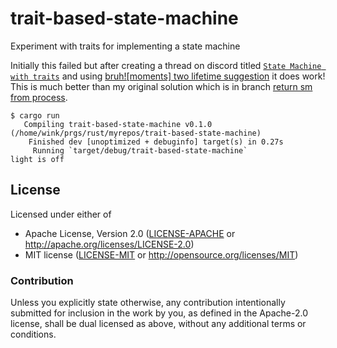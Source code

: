# trait-based-state-machine

Experiment with traits for implementing a state machine

Initially this failed but after creating a thread on discord
titled [`State Machine with traits`](https://discord.com/channels/273534239310479360/1028428961937641592)
and using [bruh![moments] two lifetime suggestion](https://discord.com/channels/273534239310479360/1028428961937641592/1028458390306947132)
it does work! This is much better than my original solution which
is in branch [return sm from process](https://github.com/winksaville/trait-based-state-machine/tree/return-sm-from-process).

```
$ cargo run
   Compiling trait-based-state-machine v0.1.0 (/home/wink/prgs/rust/myrepos/trait-based-state-machine)
    Finished dev [unoptimized + debuginfo] target(s) in 0.27s
     Running `target/debug/trait-based-state-machine`
light is off
```

## License

Licensed under either of

- Apache License, Version 2.0 ([LICENSE-APACHE](LICENSE-APACHE) or http://apache.org/licenses/LICENSE-2.0)
- MIT license ([LICENSE-MIT](LICENSE-MIT) or http://opensource.org/licenses/MIT)

### Contribution

Unless you explicitly state otherwise, any contribution intentionally submitted
for inclusion in the work by you, as defined in the Apache-2.0 license, shall
be dual licensed as above, without any additional terms or conditions.
